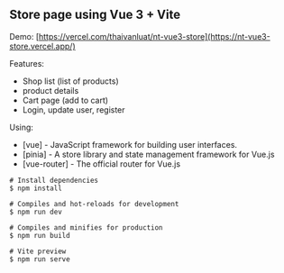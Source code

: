 ## Store page using Vue 3 + Vite

Demo: [https://vercel.com/thaivanluat/nt-vue3-store](https://nt-vue3-store.vercel.app/)

Features:
- Shop list (list of products)
- product details
- Cart page (add to cart)
- Login, update user, register

Using: 

- [vue] - JavaScript framework for building user interfaces.
- [pinia] -  A store library and state management framework for Vue.js
- [vue-router] -  The official router for Vue.js
  
```
# Install dependencies
$ npm install

# Compiles and hot-reloads for development
$ npm run dev

# Compiles and minifies for production
$ npm run build

# Vite preview
$ npm run serve
```
